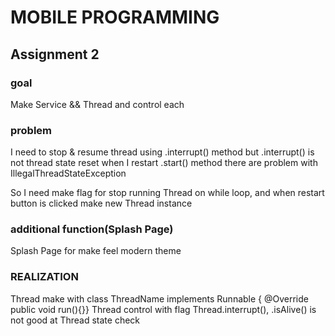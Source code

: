 # MOBILE PROGRAMMING

## Assignment 2

### goal
Make Service && Thread and control each

### problem
I need to stop & resume thread using .interrupt() method
but .interrupt() is not thread state reset
when I restart .start() method there are problem with IllegalThreadStateException

So I need make flag for stop running Thread on while loop,
and when restart button is clicked make new Thread instance

### additional function(Splash Page)
Splash Page for make feel modern theme

### REALIZATION
Thread make with class ThreadName implements Runnable { @Override public void run(){}}
Thread control with flag
Thread.interrupt(), .isAlive() is not good at Thread state check